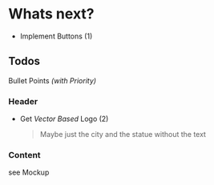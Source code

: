 # Whats next?
* Implement Buttons (1)

## Todos 
Bullet Points _(with Priority)_

### Header
* Get _Vector Based_ Logo (2)
    > Maybe just the city and the statue without the text

### Content
see Mockup
